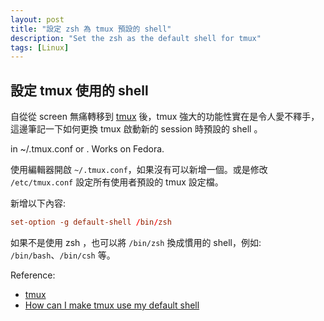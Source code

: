 ```yaml
---
layout: post
title: "設定 zsh 為 tmux 預設的 shell"
description: "Set the zsh as the default shell for tmux"
tags: [Linux]
---
```


## 設定 tmux 使用的 shell

自從從 screen 無痛轉移到 [tmux](0) 後，tmux 強大的功能性實在是令人愛不釋手，這邊筆記一下如何更換 tmux 啟動新的 session 時預設的 shell 。

in ~/.tmux.conf or . Works on Fedora.

使用編輯器開啟 `~/.tmux.conf`，如果沒有可以新增一個。或是修改 `/etc/tmux.conf` 設定所有使用者預設的 tmux 設定檔。

新增以下內容:
```conf
set-option -g default-shell /bin/zsh
```

如果不是使用 zsh ，也可以將 `/bin/zsh` 換成慣用的 shell，例如: `/bin/bash`、`/bin/csh` 等。



Reference:

- [tmux][0]
- [How can I make tmux use my default shell][1]

[0]: https://tmux.github.io/
[1]: https://superuser.com/questions/253786/how-can-i-make-tmux-use-my-default-shell
